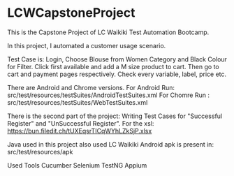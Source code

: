# LCWCapstoneProject

This is the Capstone Project of LC Waikiki Test Automation Bootcamp. 

In this project, I automated a customer usage scenario.

Test Case is:
Login, Choose Blouse from Women Category and Black Colour for Filter. Click first available and add a M size
product to cart. Then go to cart and payment pages respectively. Check every variable, label, price etc.

There are Android and Chrome versions.
For Android Run: src/test/resources/testSuites/AndroidTestSuites.xml
For Chomre Run : src/test/resources/testSuites/WebTestSuites.xml

There is the second part of the project: Writing Test Cases for "Successful Register" and "UnSuccessful Register".
For the xsl: https://bun.filedit.ch/tUXEqsrTICqWYhLZkSjP.xlsx


Java used in this project also used LC Waikiki Android apk is present in: src/test/resources/apk

Used Tools
Cucumber
Selenium
TestNG
Appium

